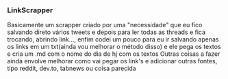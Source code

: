 ### LinkScrapper
Basicamente um scrapper criado por uma "necessidade" que eu fico salvando direto vários tweets e depois para ler 
todas as threads e fica trocando, abrindo link..., enfim codei um pouco para eu ir salvando apenas os links em um txt(ainda vou melhorar o método disso) e ele pega os textos e cria um .md com o nome do dia de hj com os textos
Outras coisas a fazer ainda envolve melhorar como vai pegar os link's e adicionar outras fontes, tipo reddit, dev.to, tabnews ou coisa parecida
